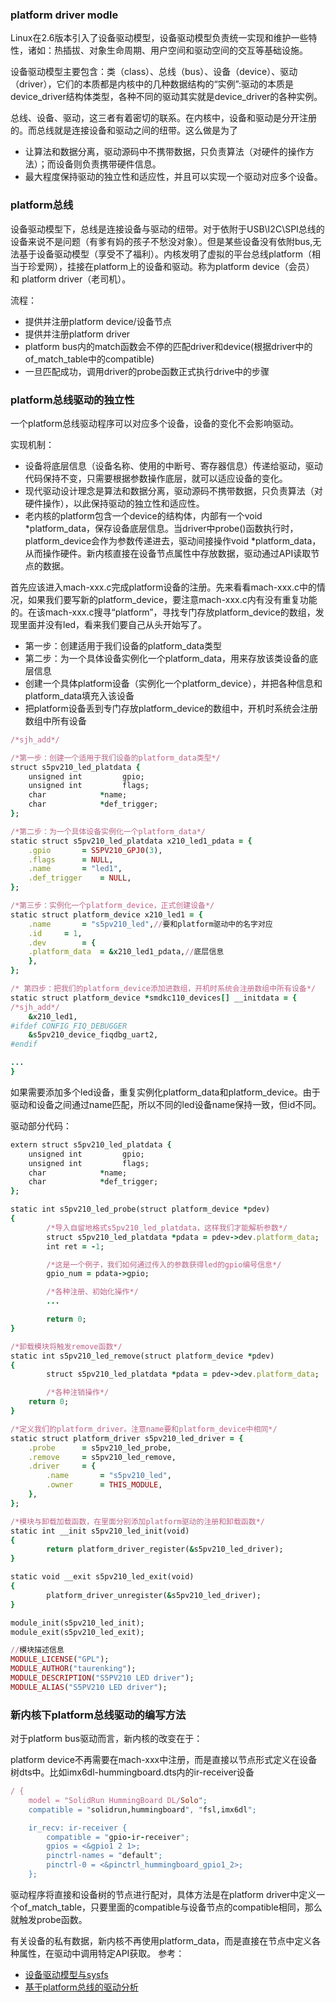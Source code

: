 ### platform driver modle

Linux在2.6版本引入了设备驱动模型，设备驱动模型负责统一实现和维护一些特性，诸如：热插拔、对象生命周期、用户空间和驱动空间的交互等基础设施。

设备驱动模型主要包含：类（class）、总线（bus）、设备（device）、驱动（driver），它们的本质都是内核中的几种数据结构的“实例”:驱动的本质是device_driver结构体类型，各种不同的驱动其实就是device_driver的各种实例。

总线、设备、驱动，这三者有着密切的联系。在内核中，设备和驱动是分开注册的。而总线就是连接设备和驱动之间的纽带。这么做是为了

* 让算法和数据分离，驱动源码中不携带数据，只负责算法（对硬件的操作方法）；而设备则负责携带硬件信息。
* 最大程度保持驱动的独立性和适应性，并且可以实现一个驱动对应多个设备。

### platform总线

设备驱动模型下，总线是连接设备与驱动的纽带。对于依附于USB\I2C\SPI总线的设备来说不是问题（有爹有妈的孩子不愁没对象）。但是某些设备没有依附bus,无法基于设备驱动模型（享受不了福利）。内核发明了虚拟的平台总线platform（相当于珍爱网），挂接在platform上的设备和驱动。称为platform device（会员） 和 platform driver（老司机）。

流程：
* 提供并注册platform device/设备节点
* 提供并注册platform driver
* platform bus内的match函数会不停的匹配driver和device(根据driver中的of_match_table中的compatible)
* 一旦匹配成功，调用driver的probe函数正式执行drive中的步骤

### platform总线驱动的独立性

一个platform总线驱动程序可以对应多个设备，设备的变化不会影响驱动。

实现机制：

* 设备将底层信息（设备名称、使用的中断号、寄存器信息）传递给驱动，驱动代码保持不变，只需要根据参数操作底层，就可以适应设备的变化。
* 现代驱动设计理念是算法和数据分离，驱动源码不携带数据，只负责算法（对硬件操作），以此保持驱动的独立性和适应性。
* 老内核的platform包含一个device的结构体，内部有一个void *platform_data，保存设备底层信息。当driver中probe()函数执行时，platform_device会作为参数传递进去，驱动间接操作void *platform_data，从而操作硬件。新内核直接在设备节点属性中存放数据，驱动通过API读取节点的数据。

首先应该进入mach-xxx.c完成platform设备的注册。先来看看mach-xxx.c中的情况，如果我们要写新的platform_device，要注意mach-xxx.c内有没有重复功能的。在该mach-xxx.c搜寻“platform”，寻找专门存放platform_device的数组，发现里面并没有led，看来我们要自己从头开始写了。

* 第一步：创建适用于我们设备的platform_data类型
* 第二步：为一个具体设备实例化一个platform_data，用来存放该类设备的底层信息
* 创建一个具体platform设备（实例化一个platform_device），并把各种信息和platform_data填充入该设备
* 把platform设备丢到专门存放platform_device的数组中，开机时系统会注册数组中所有设备



```ruby
/*sjh_add*/

/*第一步：创建一个适用于我们设备的platform_data类型*/
struct s5pv210_led_platdata {
    unsigned int         gpio;
    unsigned int         flags;
    char            *name;
    char            *def_trigger;
};

/*第二步：为一个具体设备实例化一个platform_data*/
static struct s5pv210_led_platdata x210_led1_pdata = {
    .gpio       = S5PV210_GPJ0(3),
    .flags      = NULL,
    .name       = "led1",
    .def_trigger    = NULL,
};

/*第三步：实例化一个platform_device，正式创建设备*/
static struct platform_device x210_led1 = {
    .name       = "s5pv210_led",//要和platform驱动中的名字对应
    .id     = 1,
    .dev        = {
    .platform_data  = &x210_led1_pdata,//底层信息
    },
};

/* 第四步：把我们的platform_device添加进数组，开机时系统会注册数组中所有设备*/
static struct platform_device *smdkc110_devices[] __initdata = {
/*sjh_add*/
    &x210_led1,
#ifdef CONFIG_FIQ_DEBUGGER
    &s5pv210_device_fiqdbg_uart2,
#endif

...
}
```
如果需要添加多个led设备，重复实例化platform_data和platform_device。由于驱动和设备之间通过name匹配，所以不同的led设备name保持一致，但id不同。

驱动部分代码：
```ruby
extern struct s5pv210_led_platdata {
    unsigned int         gpio;
    unsigned int         flags;
    char            *name;
    char            *def_trigger;
};

static int s5pv210_led_probe(struct platform_device *pdev)
{
        /*导入自留地格式s5pv210_led_platdata，这样我们才能解析参数*/
        struct s5pv210_led_platdata *pdata = pdev->dev.platform_data;
        int ret = -1;

        /*这是一个例子，我们如何通过传入的参数获得led的gpio编号信息*/
        gpio_num = pdata->gpio;

        /*各种注册、初始化操作*/
        ...

        return 0;
}

/*卸载模块将触发remove函数*/
static int s5pv210_led_remove(struct platform_device *pdev)
{
        struct s5pv210_led_platdata *pdata = pdev->dev.platform_data;

        /*各种注销操作*/
    return 0;
}

/*定义我们的platform_driver。注意name要和platform_device中相同*/
static struct platform_driver s5pv210_led_driver = {
    .probe      = s5pv210_led_probe,
    .remove     = s5pv210_led_remove,
    .driver     = {
        .name       = "s5pv210_led",
        .owner      = THIS_MODULE,
    },
};

/*模块与卸载加载函数，在里面分别添加platform驱动的注册和卸载函数*/
static int __init s5pv210_led_init(void)
{
        return platform_driver_register(&s5pv210_led_driver);
}

static void __exit s5pv210_led_exit(void)
{
        platform_driver_unregister(&s5pv210_led_driver);
}

module_init(s5pv210_led_init);
module_exit(s5pv210_led_exit);

//模块描述信息
MODULE_LICENSE("GPL");
MODULE_AUTHOR("taurenking");
MODULE_DESCRIPTION("S5PV210 LED driver");
MODULE_ALIAS("S5PV210 LED driver");         
```

### 新内核下platform总线驱动的编写方法

对于platform bus驱动而言，新内核的改变在于：

platform device不再需要在mach-xxx中注册，而是直接以节点形式定义在设备树dts中。比如imx6dl-hummingboard.dts内的ir-receiver设备

```ruby
/ {
    model = "SolidRun HummingBoard DL/Solo";
    compatible = "solidrun,hummingboard", "fsl,imx6dl";

    ir_recv: ir-receiver {
        compatible = "gpio-ir-receiver";
        gpios = <&gpio1 2 1>;
        pinctrl-names = "default";
        pinctrl-0 = <&pinctrl_hummingboard_gpio1_2>;
    };
```

驱动程序将直接和设备树的节点进行配对，具体方法是在platform driver中定义一个of_match_table，只要里面的compatible与设备节点的compatible相同，那么就触发probe函数。

有关设备的私有数据，新内核不再使用platform_data，而是直接在节点中定义各种属性，在驱动中调用特定API获取。
参考：
* [设备驱动模型与sysfs](http://blog.csdn.net/qq_28992301/article/details/52381868)
* [基于platform总线的驱动分析](http://blog.csdn.net/qq_28992301/article/details/52385518)